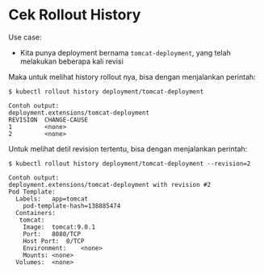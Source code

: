 # Cek Rollout History

Use case:

- Kita punya deployment bernama ```tomcat-deployment```, yang telah melakukan beberapa kali revisi

Maka untuk melihat history rollout nya, bisa dengan menjalankan perintah:

```
$ kubectl rollout history deployment/tomcat-deployment

Contoh output:
deployment.extensions/tomcat-deployment 
REVISION  CHANGE-CAUSE
1         <none>
2         <none>
```

Untuk melihat detil revision tertentu, bisa dengan menjalankan perintah:

```
$ kubectl rollout history deployment/tomcat-deployment --revision=2

Contoh output:
deployment.extensions/tomcat-deployment with revision #2
Pod Template:
  Labels:	app=tomcat
	pod-template-hash=138885474
  Containers:
   tomcat:
    Image:	tomcat:9.0.1
    Port:	8080/TCP
    Host Port:	0/TCP
    Environment:	<none>
    Mounts:	<none>
  Volumes:	<none>
```
